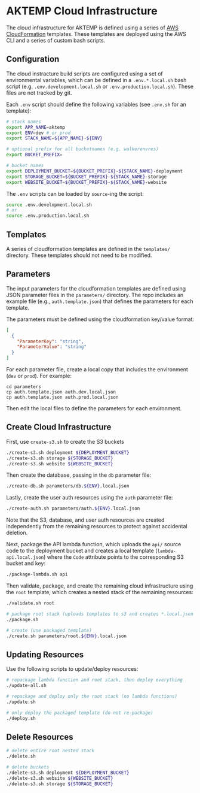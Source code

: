 # AKTEMP Cloud Infrastructure

The cloud infrastructure for AKTEMP is defined using a series of [AWS CloudFormation](https://aws.amazon.com/cloudformation/) templates. These templates are deployed using the AWS CLI and a series of custom bash scripts.

## Configuration

The cloud instracture build scripts are configured using a set of environmental variables, which can be defined in a `.env.*.local.sh` bash script (e.g. `.env.development.local.sh` or `.env.production.local.sh`). These files are not tracked by git.

Each `.env` script should define the following variables (see `.env.sh` for an template):

```sh
# stack names
export APP_NAME=aktemp
export ENV=dev # or prod
export STACK_NAME=${APP_NAME}-${ENV}

# optional prefix for all bucketnames (e.g. walkerenvres)
export BUCKET_PREFIX=

# bucket names
export DEPLOYMENT_BUCKET=${BUCKET_PREFIX}-${STACK_NAME}-deployment
export STORAGE_BUCKET=${BUCKET_PREFIX}-${STACK_NAME}-storage
export WEBSITE_BUCKET=${BUCKET_PREFIX}-${STACK_NAME}-website
```

The `.env` scripts can be loaded by `source`-ing the script:

```sh
source .env.development.local.sh
# or
source .env.production.local.sh
```

## Templates

A series of cloudformation templates are defined in the `templates/` directory. These templates should not need to be modified.

## Parameters

The input parameters for the cloudformation templates are defined using JSON parameter files in the `parameters/` directory. The repo includes an example file (e.g., `auth.template.json`) that defines the parameters for each template.

The parameters must be defined using the cloudformation key/value format:

```json
[
  {
    "ParameterKey": "string",
    "ParameterValue": "string"
  }
]
```

For each parameter file, create a local copy that includes the environment (`dev` or `prod`). For example:

```
cd parameters
cp auth.template.json auth.dev.local.json
cp auth.template.json auth.prod.local.json
```

Then edit the local files to define the parameters for each environment.

## Create Cloud Infrastructure

First, use `create-s3.sh` to create the S3 buckets

```sh
./create-s3.sh deployment ${DEPLOYMENT_BUCKET}
./create-s3.sh storage ${STORAGE_BUCKET}
./create-s3.sh website ${WEBSITE_BUCKET}
```

Then create the database, passing in the `db` parameter file:

```sh
./create-db.sh parameters/db.${ENV}.local.json
```

Lastly, create the user auth resources using the `auth` parameter file:

```sh
./create-auth.sh parameters/auth.${ENV}.local.json
```

Note that the S3, database, and user auth resources are created independently from the remaining resources to protect against accidental deletion.

Next, package the API lambda function, which uploads the `api/` source code to the deployment bucket and creates a local template (`lambda-api.local.json`) where the `Code` attribute points to the corresponding S3 bucket and key:

```sh
./package-lambda.sh api
```

Then validate, package, and create the remaining cloud infrastructure using the `root` template, which creates a nested stack of the remaining resources:

```sh
./validate.sh root

# package root stack (uploads templates to s3 and creates *.local.json template)
./package.sh

# create (use packaged template)
./create.sh parameters/root.${ENV}.local.json
```

## Updating Resources

Use the following scripts to update/deploy resources:

```sh
# repackage lambda function and root stack, then deploy everything
./update-all.sh

# repackage and deploy only the root stack (no lambda functions)
./update.sh

# only deploy the packaged template (do not re-package)
./deploy.sh
```

## Delete Resources

```sh
# delete entire root nested stack
./delete.sh

# delete buckets
./delete-s3.sh deployment ${DEPLOYMENT_BUCKET}
./delete-s3.sh website ${WEBSITE_BUCKET}
./delete-s3.sh storage ${STORAGE_BUCKET}
```